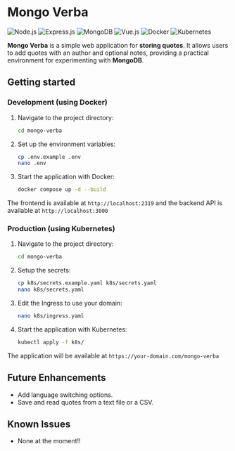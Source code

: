# Mongo Verba

![Node.js](https://img.shields.io/badge/Node.js-339933?style=for-the-badge&logo=nodedotjs&logoColor=white)
![Express.js](https://img.shields.io/badge/Express.js-000000?style=for-the-badge&logo=express&logoColor=white)
![MongoDB](https://img.shields.io/badge/MongoDB-47A248?style=for-the-badge&logo=mongodb&logoColor=white)
![Vue.js](https://img.shields.io/badge/Vue.js-4FC08D?style=for-the-badge&logo=vuedotjs&logoColor=white)
![Docker](https://img.shields.io/badge/Docker-2496ED?style=for-the-badge&logo=docker&logoColor=white)
![Kubernetes](https://img.shields.io/badge/Kubernetes-326CE5?style=for-the-badge&logo=kubernetes&logoColor=white)

**Mongo Verba** is a simple web application for **storing quotes**. It allows users to add quotes with an author and optional notes, providing a practical environment for experimenting with **MongoDB**.

## Getting started

### Development (using Docker)

1. Navigate to the project directory:

    ```bash
    cd mongo-verba
    ```

2. Set up the environment variables:

    ```bash
    cp .env.example .env
    nano .env
    ```

3. Start the application with Docker:

    ```bash
    docker compose up -d --build
    ```

The frontend is available at `http://localhost:2319` and the backend API is available at `http://localhost:3000`

### Production (using Kubernetes)

1. Navigate to the project directory:

    ```bash
    cd mongo-verba
    ```

2. Setup the secrets:

    ```bash
    cp k8s/secrets.example.yaml k8s/secrets.yaml
    nano k8s/secrets.yaml
    ```

3. Edit the Ingress to use your domain:

    ```bash
    nano k8s/ingress.yaml
    ```

4. Start the application with Kubernetes:

    ```bash
    kubectl apply -f k8s/
    ```

The application will be available at `https://your-domain.com/mongo-verba`

## Future Enhancements

- Add language switching options.
- Save and read quotes from a text file or a CSV.

## Known Issues

- None at the moment!!
